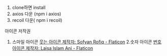 1. clone하면 install
2. axios 다운 (npm i axios)
3. recoil 다운( npm i recoil)


아이콘 저작권
1. 스마일 아이콘
<a href="https://www.flaticon.com/kr/free-icons/" title="웃는 아이콘">웃는 아이콘  제작자: Sofyan Rofiq - Flaticon</a>
2.숫자 아이콘
<a href="https://www.flaticon.com/kr/free-icons/" title="번호 아이콘">번호 아이콘  제작자: Laisa Islam Ani - Flaticon</a>
